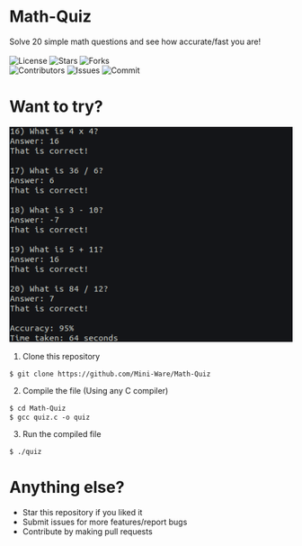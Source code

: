 # Math-Quiz
Solve 20 simple math questions and see how accurate/fast you are!<br><br>
![License](https://img.shields.io/github/license/Mini-Ware/Math-Quiz)
![Stars](https://img.shields.io/github/stars/Mini-Ware/Math-Quiz)
![Forks](https://img.shields.io/github/forks/Mini-Ware/Math-Quiz)<br>
![Contributors](https://img.shields.io/github/contributors/Mini-Ware/Math-Quiz)
![Issues](https://img.shields.io/github/issues/Mini-Ware/Math-Quiz)
![Commit](https://img.shields.io/github/last-commit/Mini-Ware/Math-Quiz)
# Want to try?
![](https://github.com/Mini-Ware/Math-Quiz/blob/main/attempt.png)
1) Clone this repository
```shell
$ git clone https://github.com/Mini-Ware/Math-Quiz
```
2) Compile the file (Using any C compiler)
```shell
$ cd Math-Quiz
$ gcc quiz.c -o quiz
```
3) Run the compiled file
```shell
$ ./quiz
```
# Anything else?
- Star this repository if you liked it
- Submit issues for more features/report bugs
- Contribute by making pull requests

